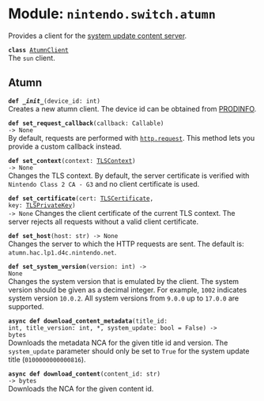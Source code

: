 
# Module: <code>nintendo.switch.atumn</code>
Provides a client for the [system update content server](https://github.com/kinnay/nintendo/wiki/Atumn-Server).

<code>**class** [AtumnClient](#atumnclient)</code><br>
<span class="docs">The `sun` client.</span>

## Atumn
<code>**def _\_init__**(device_id: int)</code><br>
<span class="docs">Creates a new atumn client. The device id can be obtained from [PRODINFO](../switch.md).</span>

<code>**def set_request_callback**(callback: Callable) -> None</code><br>
<span class="docs">By default, requests are performed with [`http.request`](https://anynet.readthedocs.io/en/latest/reference/http). This method lets you provide a custom callback instead.</span>

<code>**def set_context**(context: [TLSContext](https://anynet.readthedocs.io/en/latest/reference/tls/#tlscontext)) -> None</code><br>
<span class="docs">Changes the TLS context. By default, the server certificate is verified with `Nintendo Class 2 CA - G3` and no client certificate is used.</span>

<code>**def set_certificate**(cert: [TLSCertificate](https://anynet.readthedocs.io/en/latest/reference/tls/#tlscertificate), key: [TLSPrivateKey](https://anynet.readthedocs.io/en/latest/reference/tls/#tlsprivatekey)) -> None</code>
<span class="docs">Changes the client certificate of the current TLS context. The server rejects all requests without a valid client certificate.</span>

<code>**def set_host**(host: str) -> None</code><br>
<span class="docs">Changes the server to which the HTTP requests are sent. The default is: `atumn.hac.lp1.d4c.nintendo.net`.
</span>

<code>**def set_system_version**(version: int) -> None</code></br>
<span class="docs">Changes the system version that is emulated by the client. The system version should be given as a decimal integer. For example, `1002` indicates system version `10.0.2`. All system versions from `9.0.0` up to `17.0.0` are supported.</span>

<code>**async def download_content_metadata**(title_id: int, title_version: int, *, system_update: bool = False) -> bytes</code><br>
<span class="docs">Downloads the metadata NCA for the given title id and version. The `system_update` parameter should only be set to `True` for the system update title (`0100000000000816`).</span>

<code>**async def download_content**(content_id: str) -> bytes</code><br>
<span class="docs">Downloads the NCA for the given content id.</span>
